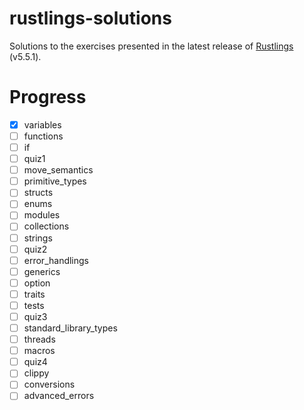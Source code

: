 # rustlings-solutions

Solutions to the exercises presented in the latest release of [Rustlings](https://github.com/rust-lang/rustlings) (v5.5.1).

# Progress

- [x] variables
- [ ] functions
- [ ] if
- [ ] quiz1
- [ ] move_semantics
- [ ] primitive_types
- [ ] structs
- [ ] enums
- [ ] modules
- [ ] collections
- [ ] strings
- [ ] quiz2
- [ ] error_handlings
- [ ] generics
- [ ] option
- [ ] traits
- [ ] tests
- [ ] quiz3
- [ ] standard_library_types
- [ ] threads
- [ ] macros
- [ ] quiz4
- [ ] clippy
- [ ] conversions
- [ ] advanced_errors